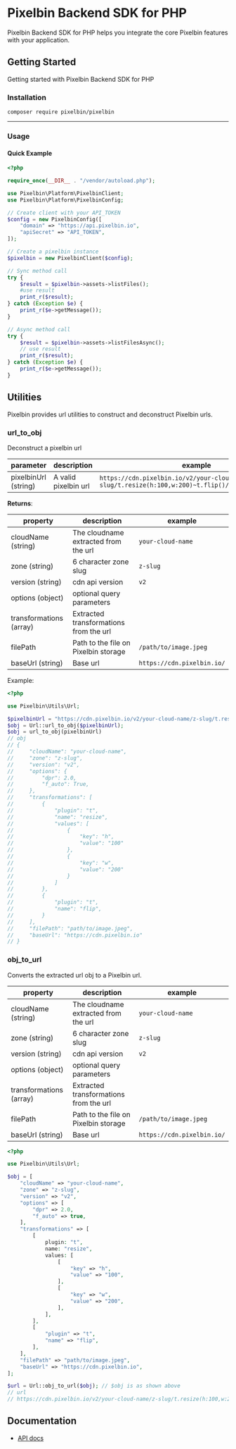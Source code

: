 # Pixelbin Backend SDK for PHP

Pixelbin Backend SDK for PHP helps you integrate the core Pixelbin features with your application.

## Getting Started

Getting started with Pixelbin Backend SDK for PHP

### Installation

```
composer require pixelbin/pixelbin
```

---

### Usage

#### Quick Example

```php
<?php

require_once(__DIR__ . "/vendor/autoload.php");

use Pixelbin\Platform\PixelbinClient;
use Pixelbin\Platform\PixelbinConfig;

// Create client with your API_TOKEN
$config = new PixelbinConfig([
    "domain" => "https://api.pixelbin.io",
    "apiSecret" => "API_TOKEN",
]);

// Create a pixelbin instance
$pixelbin = new PixelbinClient($config);

// Sync method call
try {
    $result = $pixelbin->assets->listFiles();
    #use result
    print_r($result);
} catch (Exception $e) {
    print_r($e->getMessage());
}

// Async method call
try {
    $result = $pixelbin->assets->listFilesAsync();
    // use result
    print_r($result);
} catch (Exception $e) {
    print_r($e->getMessage());
}
```

## Utilities

Pixelbin provides url utilities to construct and deconstruct Pixelbin urls.

### url_to_obj

Deconstruct a pixelbin url

| parameter            | description          | example                                                                                               |
| -------------------- | -------------------- | ----------------------------------------------------------------------------------------------------- |
| pixelbinUrl (string) | A valid pixelbin url | `https://cdn.pixelbin.io/v2/your-cloud-name/z-slug/t.resize(h:100,w:200)~t.flip()/path/to/image.jpeg` |

**Returns**:

| property                | description                            | example                    |
| ----------------------- | -------------------------------------- | -------------------------- |
| cloudName (string)      | The cloudname extracted from the url   | `your-cloud-name`          |
| zone (string)           | 6 character zone slug                  | `z-slug`                   |
| version (string)        | cdn api version                        | `v2`                       |
| options (object)        | optional query parameters              |                            |
| transformations (array) | Extracted transformations from the url |                            |
| filePath                | Path to the file on Pixelbin storage   | `/path/to/image.jpeg`      |
| baseUrl (string)        | Base url                               | `https://cdn.pixelbin.io/` |

Example:

```php
<?php

use Pixelbin\Utils\Url;

$pixelbinUrl = "https://cdn.pixelbin.io/v2/your-cloud-name/z-slug/t.resize(h:100,w:200)~t.flip()/path/to/image.jpeg?dpr=2.0&f_auto=True"
$obj = Url::url_to_obj($pixelbinUrl);
$obj = url_to_obj(pixelbinUrl)
// obj
// {
//     "cloudName": "your-cloud-name",
//     "zone": "z-slug",
//     "version": "v2",
//     "options": {
//         "dpr": 2.0,
//         "f_auto": True,
//     },
//     "transformations": [
//         {
//             "plugin": "t",
//             "name": "resize",
//             "values": [
//                 {
//                     "key": "h",
//                     "value": "100"
//                 },
//                 {
//                     "key": "w",
//                     "value": "200"
//                 }
//             ]
//         },
//         {
//             "plugin": "t",
//             "name": "flip",
//         }
//     ],
//     "filePath": "path/to/image.jpeg",
//     "baseUrl": "https://cdn.pixelbin.io"
// }
```

### obj_to_url

Converts the extracted url obj to a Pixelbin url.

| property                | description                            | example                    |
| ----------------------- | -------------------------------------- | -------------------------- |
| cloudName (string)      | The cloudname extracted from the url   | `your-cloud-name`          |
| zone (string)           | 6 character zone slug                  | `z-slug`                   |
| version (string)        | cdn api version                        | `v2`                       |
| options (object)        | optional query parameters              |                            |
| transformations (array) | Extracted transformations from the url |                            |
| filePath                | Path to the file on Pixelbin storage   | `/path/to/image.jpeg`      |
| baseUrl (string)        | Base url                               | `https://cdn.pixelbin.io/` |

```php
<?php

use Pixelbin\Utils\Url;

$obj = [
    "cloudName" => "your-cloud-name",
    "zone" => "z-slug",
    "version" => "v2",
    "options" => [
        "dpr" => 2.0,
        "f_auto" => true,
    ],
    "transformations" => [
        [
            plugin: "t",
            name: "resize",
            values: [
                [
                    "key" => "h",
                    "value" => "100",
                ],
                [
                    "key" => "w",
                    "value" => "200",
                ],
            ],
        ],
        [
            "plugin" => "t",
            "name" => "flip",
        ],
    ],
    "filePath" => "path/to/image.jpeg",
    "baseUrl" => "https://cdn.pixelbin.io",
];

$url = Url::obj_to_url($obj); // $obj is as shown above
// url
// https://cdn.pixelbin.io/v2/your-cloud-name/z-slug/t.resize(h:100,w:200)~t.flip()/path/to/image.jpeg?dpr=2.0&f_auto=True
```

## Documentation

-   [API docs](documentation/platform/README.md)
